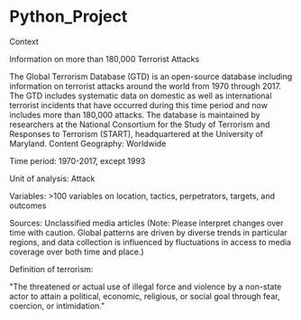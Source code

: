 # Python_Project
Context

Information on more than 180,000 Terrorist Attacks

The Global Terrorism Database (GTD) is an open-source database including information on terrorist attacks around the world from 1970 through 2017. The GTD includes systematic data on domestic as well as international terrorist incidents that have occurred during this time period and now includes more than 180,000 attacks. The database is maintained by researchers at the National Consortium for the Study of Terrorism and Responses to Terrorism (START), headquartered at the University of Maryland.
Content
Geography: Worldwide

Time period: 1970-2017, except 1993

Unit of analysis: Attack

Variables: >100 variables on location, tactics, perpetrators, targets, and outcomes

Sources: Unclassified media articles (Note: Please interpret changes over time with caution. Global patterns are driven by diverse trends in particular regions, and data collection is influenced by fluctuations in access to media coverage over both time and place.)

Definition of terrorism:

"The threatened or actual use of illegal force and violence by a non-state actor to attain a political, economic, religious, or social goal through fear, coercion, or intimidation."
